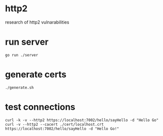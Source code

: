 # http2
research of http2 vulnarabilities

# run server
```
go run ./server
```

# generate certs
```
./generate.sh
```

# test connections
```
curl -k -v --http2 https://localhost:7002/hello/sayHello -d "Hello Go"
curl -v --http2 --cacert ./cert/localhost.crt https://localhost:7002/hello/sayHello -d "Hello Go!"
```